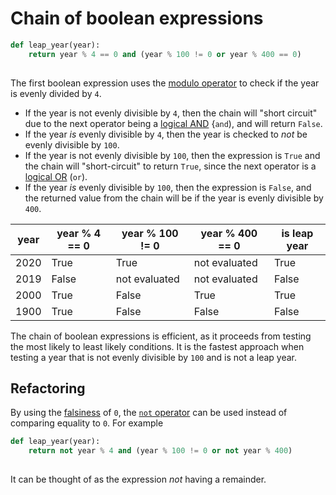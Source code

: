 # Chain of boolean expressions

```python
def leap_year(year):
    return year % 4 == 0 and (year % 100 != 0 or year % 400 == 0)
    
```

The first boolean expression uses the [modulo operator][modulo-operator] to check if the year is evenly divided by `4`.
- If the year is not evenly divisible by `4`, then the chain will "short circuit" due to the next operator being a [logical AND][logical-and] {`and`), and will return `False`.
- If the year _is_ evenly divisible by `4`, then the year is checked to _not_ be evenly divisible by `100`.
- If the year is not evenly divisible by `100`, then the expression is `True` and the chain will "short-circuit" to return `True`,
since the next operator is a [logical OR][logical-or] (`or`).
- If the year _is_ evenly divisible by `100`, then the expression is `False`, and the returned value from the chain will be if the year is evenly divisible by `400`.

| year | year % 4 == 0 | year % 100 != 0 | year % 400 == 0 | is leap year |
| ---- | ------------- | --------------- | --------------- | ------------ |
| 2020 |          True |            True |   not evaluated |         True |
| 2019 |         False |   not evaluated |   not evaluated |        False |
| 2000 |          True |           False |            True |         True |
| 1900 |          True |           False |           False |        False |


The chain of boolean expressions is efficient, as it proceeds from testing the most likely to least likely conditions.
It is the fastest approach when testing a year that is not evenly divisible by `100` and is not a leap year.

## Refactoring

By using the [falsiness][falsiness] of `0`, the [`not` operator][not-operator] can be used instead of comparing equality to `0`.
For example

```python
def leap_year(year):
    return not year % 4 and (year % 100 != 0 or not year % 400)
    
```

It can be thought of as the expression _not_ having a remainder.

[modulo-operator]: https://realpython.com/python-modulo-operator/
[logical-and]: https://realpython.com/python-and-operator/
[logical-or]: https://realpython.com/python-or-operator/
[falsiness]: https://www.pythontutorial.net/python-basics/python-boolean/
[not-operator]: https://realpython.com/python-not-operator/
